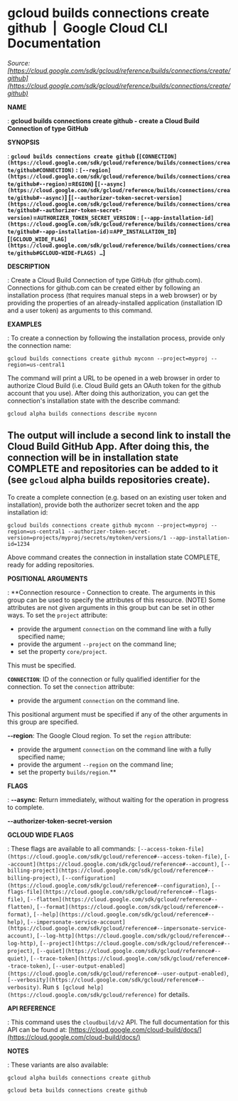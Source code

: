 # gcloud builds connections create github  |  Google Cloud CLI Documentation

*Source: [https://cloud.google.com/sdk/gcloud/reference/builds/connections/create/github](https://cloud.google.com/sdk/gcloud/reference/builds/connections/create/github)*

**NAME**

: **gcloud builds connections create github - create a Cloud Build Connection of type GitHub**

**SYNOPSIS**

: **`gcloud builds connections create github` (`[CONNECTION](https://cloud.google.com/sdk/gcloud/reference/builds/connections/create/github#CONNECTION)` : `[--region](https://cloud.google.com/sdk/gcloud/reference/builds/connections/create/github#--region)`=`REGION`) [`[--async](https://cloud.google.com/sdk/gcloud/reference/builds/connections/create/github#--async)`] [`[--authorizer-token-secret-version](https://cloud.google.com/sdk/gcloud/reference/builds/connections/create/github#--authorizer-token-secret-version)`=`AUTHORIZER_TOKEN_SECRET_VERSION` : `[--app-installation-id](https://cloud.google.com/sdk/gcloud/reference/builds/connections/create/github#--app-installation-id)`=`APP_INSTALLATION_ID`] [`[GCLOUD_WIDE_FLAG](https://cloud.google.com/sdk/gcloud/reference/builds/connections/create/github#GCLOUD-WIDE-FLAGS) …`]**

**DESCRIPTION**

: Create a Cloud Build Connection of type GitHub (for github.com).
Connections for github.com can be created either by following an installation
process (that requires manual steps in a web browser) or by providing the
properties of an already-installed application (installation ID and a user
token) as arguments to this command.

**EXAMPLES**

: To create a connection by following the installation process, provide only the
connection name:

```
gcloud builds connections create github myconn --project=myproj --region=us-central1
```

The command will print a URL to be opened in a web browser in order to authorize
Cloud Build (i.e. Cloud Build gets an OAuth token for the github account that
you use). After doing this authorization, you can get the connection's
installation state with the describe command:

```
gcloud alpha builds connections describe myconn
```

The output will include a second link to install the Cloud Build GitHub App.
After doing this, the connection will be in installation state COMPLETE and
repositories can be added to it (see ``gcloud``
alpha builds repositories create).
--
To create a complete connection (e.g. based on an existing user token and
installation), provide both the authorizer secret token and the app installation
id:

```
gcloud builds connections create github myconn --project=myproj --region=us-central1 --authorizer-token-secret-version=projects/myproj/secrets/mytoken/versions/1 --app-installation-id=1234
```

Above command creates the connection in installation state COMPLETE, ready for
adding repositories.

**POSITIONAL ARGUMENTS**

: **Connection resource - Connection to create. The arguments in this group can be
used to specify the attributes of this resource. (NOTE) Some attributes are not
given arguments in this group but can be set in other ways.
To set the `project` attribute:

- provide the argument `connection` on the command line with a fully
specified name;
- provide the argument `--project` on the command line;
- set the property `core/project`.

This must be specified.

**`CONNECTION`**:
ID of the connection or fully qualified identifier for the connection.
To set the `connection` attribute:

- provide the argument `connection` on the command line.

This positional argument must be specified if any of the other arguments in this
group are specified.

**--region**:
The Google Cloud region.
To set the `region` attribute:

- provide the argument `connection` on the command line with a fully
specified name;
- provide the argument `--region` on the command line;
- set the property `builds/region`.**

**FLAGS**

: **--async**:
Return immediately, without waiting for the operation in progress to complete.

**--authorizer-token-secret-version**

**GCLOUD WIDE FLAGS**

: These flags are available to all commands: `[--access-token-file](https://cloud.google.com/sdk/gcloud/reference#--access-token-file)`,
`[--account](https://cloud.google.com/sdk/gcloud/reference#--account)`, `[--billing-project](https://cloud.google.com/sdk/gcloud/reference#--billing-project)`,
`[--configuration](https://cloud.google.com/sdk/gcloud/reference#--configuration)`,
`[--flags-file](https://cloud.google.com/sdk/gcloud/reference#--flags-file)`,
`[--flatten](https://cloud.google.com/sdk/gcloud/reference#--flatten)`, `[--format](https://cloud.google.com/sdk/gcloud/reference#--format)`, `[--help](https://cloud.google.com/sdk/gcloud/reference#--help)`, `[--impersonate-service-account](https://cloud.google.com/sdk/gcloud/reference#--impersonate-service-account)`,
`[--log-http](https://cloud.google.com/sdk/gcloud/reference#--log-http)`,
`[--project](https://cloud.google.com/sdk/gcloud/reference#--project)`, `[--quiet](https://cloud.google.com/sdk/gcloud/reference#--quiet)`, `[--trace-token](https://cloud.google.com/sdk/gcloud/reference#--trace-token)`, `[--user-output-enabled](https://cloud.google.com/sdk/gcloud/reference#--user-output-enabled)`,
`[--verbosity](https://cloud.google.com/sdk/gcloud/reference#--verbosity)`.
Run `$ [gcloud help](https://cloud.google.com/sdk/gcloud/reference)` for details.

**API REFERENCE**

: This command uses the `cloudbuild/v2` API. The full documentation for
this API can be found at: [https://cloud.google.com/cloud-build/docs/](https://cloud.google.com/cloud-build/docs/)

**NOTES**

: These variants are also available:

```
gcloud alpha builds connections create github
```

```
gcloud beta builds connections create github
```